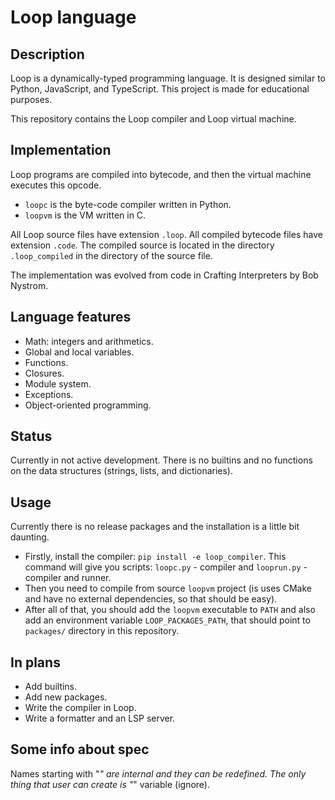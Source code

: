 # Loop language

## Description
Loop is a dynamically-typed programming language. It is designed similar to Python, JavaScript, and TypeScript.
This project is made for educational purposes.

This repository contains the Loop compiler and Loop virtual machine.

## Implementation
Loop programs are compiled into bytecode, and then the virtual machine executes this opcode.

- `loopc` is the byte-code compiler written in Python.
- `loopvm` is the VM written in C.

All Loop source files have extension `.loop`. All compiled bytecode files have extension `.code`.
The compiled source is located in the directory `.loop_compiled` in the directory of the source file.

The implementation was evolved from code in Crafting Interpreters by Bob Nystrom.

## Language features
- Math: integers and arithmetics.
- Global and local variables.
- Functions.
- Closures.
- Module system.
- Exceptions.
- Object-oriented programming.

## Status
Currently in not active development. There is no builtins and no functions on the data structures (strings, lists, and dictionaries).

## Usage
Currently there is no release packages and the installation is a little bit daunting.

- Firstly, install the compiler: `pip install -e loop_compiler`.
  This command will give you scripts: `loopc.py` - compiler and `looprun.py` - compiler and runner.
- Then you need to compile from source `loopvm` project (is uses CMake and have no external dependencies, so that should be easy).
- After all of that, you should add the `loopvm` executable to `PATH` and also add an environment variable `LOOP_PACKAGES_PATH`, that
  should point to `packages/` directory in this repository.

## In plans
- Add builtins.
- Add new packages.
- Write the compiler in Loop.
- Write a formatter and an LSP server.

## Some info about spec
Names starting with "_" are internal and they can be redefined. The only thing that user can create is "_" variable (ignore).

